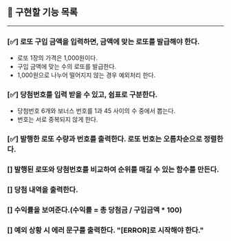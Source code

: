 ## 📝 구현할 기능 목록

---

### [✅] 로또 구입 금액을 입력하면, 금액에 맞는 로또를 발급해야 한다.<br>

- 로또 1장의 가격은 1,000원이다.
- 구입 금액에 맞는 수의 로또를 발급한다.
- 1,000원으로 나누어 떨어지지 않는 경우 예외처리 한다.

### [✅] 당첨번호를 입력 받을 수 있고, 쉼표로 구분한다.

- 당첨번호 6개와 보너스 번호를 1과 45 사이의 수 중에서 뽑는다.
- 번호는 서로 중복되지 않게 한다.

### [✅] 발행한 로또 수량과 번호를 출력한다. 로또 번호는 오름차순으로 정렬한다.

### [] 발행된 로또와 당첨번호를 비교하여 순위를 매길 수 있는 함수를 만든다.

### [] 당첨 내역을 출력한다.

### [] 수익률을 보여준다.(수익률 = 총 당첨금 / 구입금액 \* 100)

### [] 예외 상황 시 에러 문구를 출력한다. "[ERROR]로 시작해야 한다."
